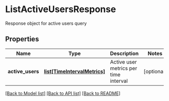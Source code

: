 # ListActiveUsersResponse

Response object for active users query
## Properties
Name | Type | Description | Notes
------------ | ------------- | ------------- | -------------
**active_users** | [**list[TimeIntervalMetrics]**](TimeIntervalMetrics.md) | Active user metrics per time interval | [optional] 

[[Back to Model list]](../README.md#documentation-for-models) [[Back to API list]](../README.md#documentation-for-api-endpoints) [[Back to README]](../README.md)


